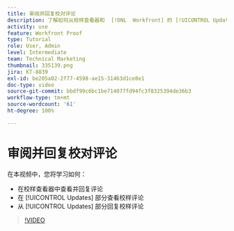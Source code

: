 ```yaml
---
title: 审阅并回复校对评论
description: 了解如何从校样查看器和  [!DNL  Workfront] 的 [!UICONTROL Updates] 部分查看和回复校样评论。
activity: use
feature: Workfront Proof
type: Tutorial
role: User, Admin
level: Intermediate
team: Technical Marketing
thumbnail: 335139.png
jira: KT-8839
exl-id: be205a02-2f77-4598-ae15-31463d1ce8e1
doc-type: video
source-git-commit: bbdf99c6bc1be714077fd94fc3f8325394de36b3
workflow-type: tm+mt
source-wordcount: '61'
ht-degree: 100%

---
```


# 审阅并回复校对评论

在本视频中，您将学习如何：

* 在校样查看器中查看并回复评论
* 在 [!UICONTROL Updates] 部分查看校样评论
* 从 [!UICONTROL Updates] 部分回复校样评论

>[!VIDEO](https://video.tv.adobe.com/v/3438663/?quality=12&learn=on&enablevpops=1&captions=chi_hans)
